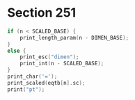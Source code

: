 # Section 251

```c << Show equivalent |n|, in region 6 >>=
if (n < SCALED_BASE) {
    print_length_param(n - DIMEN_BASE);
}
else {
    print_esc("dimen");
    print_int(n - SCALED_BASE);
}
print_char('=');
print_scaled(eqtb[n].sc);
print("pt");
```
